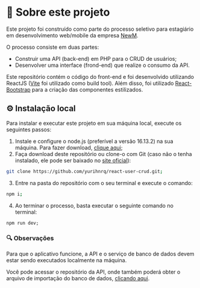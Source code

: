 # 📝 Sobre este projeto

Este projeto foi construído como parte do processo seletivo para estagiário em desenvolvimento web/mobile da empresa [NewM](https://newm.com.br/).

O processo consiste em duas partes:

- Construir uma API (back-end) em PHP para o CRUD de usuários;
- Desenvolver uma interface (frond-end) que realize o consumo da API.

Este repositório contém o código do front-end e foi desenvolvido utilizando ReactJS ([Vite](https://vitejs.dev/) foi utilizado como build tool). Além disso, foi utilizado [React-Bootstrap](https://react-bootstrap.github.io/) para a criação das componentes estilizados.

## ⚙️ Instalação local

Para instalar e executar este projeto em sua máquina local, execute os seguintes passos:

1) Instale e configure o node.js (preferível a versão 16.13.2) na sua máquina. Para fazer download, [clique aqui](https://nodejs.org/en/download/);
2) Faça download deste repositório ou clone-o com Git (caso não o tenha instalado, ele pode ser baixado no [site oficial](https://git-scm.com/)):

```bash
git clone https://github.com/yurihnrq/react-user-crud.git;
```

3) Entre na pasta do repositório com o seu terminal e execute o comando:

```bash
npm i;
```

4) Ao terminar o processo, basta executar o seguinte comando no terminal:

```
npm run dev;
```

### 🔍 Observações

Para que o aplicativo funcione, a API e o serviço de banco de dados devem estar sendo executados localmente na máquina.

Você pode acessar o repositório da API, onde também poderá obter o arquivo de importação do banco de dados, [clicando aqui](https://github.com/yurihnrq/laravel-crud-api).
